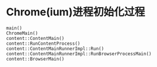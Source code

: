# Chrome(ium)进程初始化过程

```text
main()
ChromeMain()
content::ContentMain()
content::RunContentProcess()
content::ContentMainRunnerImpl::Run()
content::ContentMainRunnerImpl::RunBrowserProcessMain()
content::BrowserMain()
```
